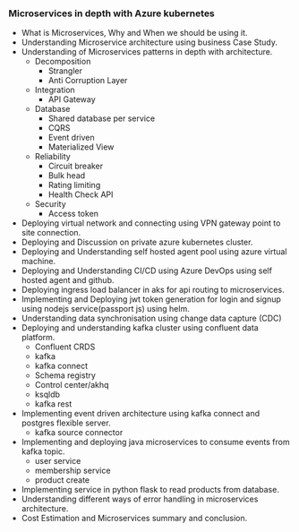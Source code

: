 <b><h3>Microservices in depth with Azure kubernetes</h3></b>


- What is Microservices, Why and When we should be using it.
- Understanding Microservice architecture using business Case Study.
- Understanding of Microservices patterns in depth with architecture.
  - Decomposition
    - Strangler
    - Anti Corruption Layer
  - Integration
    - API Gateway
  - Database
    - Shared database per service
    - CQRS
    - Event driven
    - Materialized View
  - Reliability
    - Circuit breaker
    - Bulk head
    - Rating limiting
    - Health Check API
  - Security 
    - Access token
- Deploying virtual network and connecting using VPN gateway point to site connection.
- Deploying and Discussion on private azure kubernetes cluster.
- Deploying and Understanding self hosted agent pool using azure virtual machine.
- Deploying and Understanding CI/CD using Azure DevOps using self hosted agent and github.
- Deploying ingress load balancer in aks for api routing to microservices.
- Implementing and Deploying jwt token generation for login and signup using nodejs service(passport js) using helm.
- Understanding data synchronisation using change data capture (CDC)
- Deploying and understanding kafka cluster using confluent data platform.
  - Confluent CRDS
  - kafka 
  - kafka connect
  - Schema registry
  - Control center/akhq
  - ksqldb
  - kafka rest
- Implementing event driven architecture using kafka connect and postgres flexible server.
  - kafka source connector
- Implementing and deploying java microservices to consume events from kafka topic.
  - user service
  - membership service
  - product create
- Implementing service in python flask to read products from database.
- Understanding different ways of error handling in microservices architecture.
- Cost Estimation and Microservices summary and conclusion.

